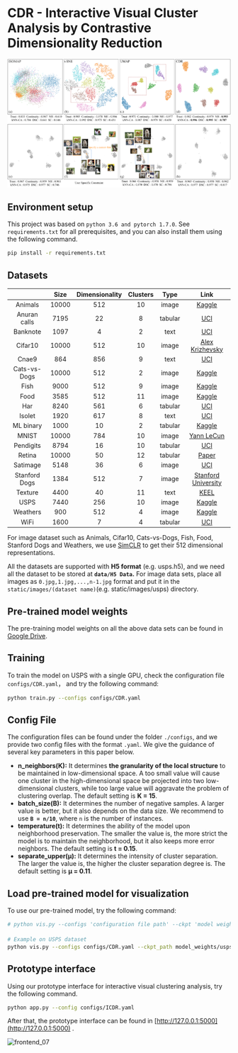 
# CDR - Interactive Visual Cluster Analysis by Contrastive Dimensionality Reduction

![teaser](teaser.png)

## Environment setup

This project was based on `python 3.6 and pytorch 1.7.0`. See `requirements.txt` for all prerequisites, and you can also install them using the following command.

```bash
pip install -r requirements.txt
```

## Datasets

|               | Size  | Dimensionality | Clusters |  Type   |                             Link                             |
| :-----------: | :---: | :------------: | :------: | :-----: | :----------------------------------------------------------: |
|    Animals    | 10000 |      512       |    10    |  image  | [Kaggle](https://www.kaggle.com/datasets/alessiocorrado99/animals10) |
| Anuran calls  | 7195  |       22       |    8     | tabular | [UCI](https://archive.ics.uci.edu/ml/datasets/Anuran+Calls+%28MFCCs%29) |
|   Banknote    | 1097  |       4        |    2     |  text   | [UCI](https://archive.ics.uci.edu/ml/datasets/banknote+authentication) |
|    Cifar10    | 10000 |      512       |    10    |  image  | [Alex Krizhevsky](https://www.cs.toronto.edu/~kriz/cifar.html) |
|     Cnae9     |  864  |      856       |    9     |  text   |    [UCI](https://archive.ics.uci.edu/ml/datasets/cnae-9)     |
| Cats-vs-Dogs  | 10000 |      512       |    2     |  image  | [Kaggle](https://www.kaggle.com/datasets/shaunthesheep/microsoft-catsvsdogs-dataset) |
|     Fish      | 9000  |      512       |    9     |  image  | [Kaggle](https://www.kaggle.com/datasets/crowww/a-large-scale-fish-dataset) |
|     Food      | 3585  |      512       |    11    |  image  | [Kaggle](https://www.kaggle.com/datasets/anshulmehtakaggl/themassiveindianfooddataset) |
|      Har      | 8240  |      561       |    6     | tabular | [UCI](https://archive.ics.uci.edu/ml/datasets/human+activity+recognition+using+smartphones) |
|    Isolet     | 1920  |      617       |    8     |  text   |    [UCI](https://archive.ics.uci.edu/ml/datasets/isolet)     |
|   ML binary   | 1000  |       10       |    2     | tabular | [Kaggle](https://www.kaggle.com/datasets/rhythmcam/ml-binary-classification-study-data) |
|     MNIST     | 10000 |      784       |    10    |  image  |       [Yann LeCun](http://yann.lecun.com/exdb/mnist/)        |
|   Pendigits   | 8794  |       16       |    10    | tabular | [UCI](https://archive.ics.uci.edu/ml/datasets/pen-based+recognition+of+handwritten+digits) |
|    Retina     | 10000 |       50       |    12    | tabular | [Paper](https://www.cell.com/fulltext/S0092-8674(15)00549-8) |
|   Satimage    | 5148  |       36       |    6     |  image  | [UCI](https://archive.ics.uci.edu/ml/datasets/Statlog+(Landsat+Satellite)) |
| Stanford Dogs | 1384  |      512       |    7     |  image  | [Stanford University](http://vision.stanford.edu/aditya86/ImageNetDogs/) |
|    Texture    | 4400  |       40       |    11    |  text   |     [KEEL](https://sci2s.ugr.es/keel/dataset.php?cod=72)     |
|     USPS      | 7440  |      256       |    10    |  image  |  [Kaggle](https://www.kaggle.com/bistaumanga/usps-dataset)   |
|   Weathers    |  900  |      512       |    4     |  image  | [Kaggle](https://www.kaggle.com/datasets/vijaygiitk/multiclass-weather-dataset) |
|     WiFi      | 1600  |       7        |    4     | tabular | [UCI](https://archive.ics.uci.edu/ml/datasets/Wireless+Indoor+Localization) |

For image dataset such as Animals, Cifar10, Cats-vs-Dogs, Fish, Food, Stanford Dogs and Weathers, we use [SimCLR](https://github.com/sthalles/SimCLR) to get their 512 dimensional representations. 

All the datasets are supported with **H5 format** (e.g. usps.h5), and we need all the dataset to be stored at **`data/H5 Data`.** For image data sets, place all images as `0.jpg,1.jpg,...,n-1.jpg` format and put it in the `static/images/(dataset name)`(e.g. static/images/usps) directory.

## Pre-trained model weights

The pre-training model weights on all the above data sets can be found in [Google Drive](https://drive.google.com/drive/folders/19WYgUcOI6cOYSUPK_w1eICSr0ceRK9Zb?usp=sharing).

## Training

To train the model on USPS with a single GPU, check the configuration file `configs/CDR.yaml`， and try the following command:

```bash
python train.py --configs configs/CDR.yaml
```

## Config File

The configuration files can be found under the folder `./configs`, and we provide two config files with the format `.yaml`. We give the guidance of several key parameters in this paper below.

- **n_neighbors(K):** It determines **the granularity of the local structure** to be maintained in low-dimensional space. A too small value will cause one cluster in the high-dimensional space be projected into two low-dimensional clusters, while too large value will aggravate the problem of clustering overlap. The default setting is **K = 15**.
- **batch_size(B):** It determines the number of negative samples. A larger value is better, but it also depends on the data size. We recommend to use **`B = n/10`**, where `n` is the number of instances.
- **temperature(t):** It determines the ability of the model upon neighborhood preservation. The smaller the value is, the more strict the model is to maintain the neighborhood, but it also keeps more error neighbors. The default setting  is **t = 0.15**.
- **separate_upper(μ):** It determines the intensity of cluster separation. The larger the value is, the higher the cluster separation degree is.  The default setting  is **μ = 0.11**.

## Load pre-trained model for visualization

To use our pre-trained model, try the following command:

```bash
# python vis.py --configs 'configuration file path' --ckpt 'model weights path'

# Example on USPS dataset
python vis.py --configs configs/CDR.yaml --ckpt_path model_weights/usps.pth.tar
```

## Prototype interface

Using our prototype interface for interactive visual clustering analysis, try the following command.

```bash
python app.py --config configs/ICDR.yaml
```

After that, the prototype interface can be found in [http://127.0.0.1:5000](http://127.0.0.1:5000) .



![frontend_07](prototype.png)

[comment]: <> "## Cite"

